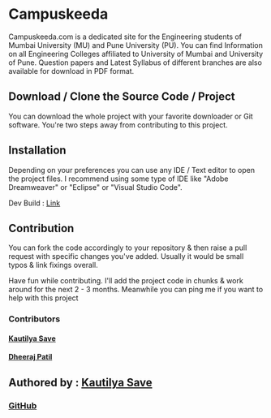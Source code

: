 # Campuskeeda

  Campuskeeda.com is a dedicated site for the Engineering students of Mumbai University (MU) and Pune University (PU).
  You can find Information on all Engineering Colleges affiliated to University of Mumbai and University of Pune. Question papers and       Latest Syllabus of different branches are also available for download in PDF format.

## Download / Clone the  Source Code / Project

  You can download the whole project with your favorite downloader or Git software.
  You're two steps away from contributing to this project.

## Installation

  Depending on your preferences you can use any IDE / Text editor to open the project files.
  I recommend using some type of IDE like "Adobe Dreamweaver" or "Eclipse" or "Visual Studio Code".

  Dev Build : [Link](https://sensehack.github.io/Campuskeeda/)
  
## Contribution

  You can fork the code accordingly to your repository & then raise a pull request with specific changes you've added.
  Usually it would be small typos & link fixings overall.
  
   Have fun while contributing.
   I'll add the project code in chunks & work around for the next 2 - 3 months. Meanwhile you can ping me if you want to help with this project

### Contributors

#### [Kautilya Save](https://github.com/SensehacK)

#### [Dheeraj Patil](https://github.com/r4vaa)

## Authored by : [Kautilya Save](https://kautilya.design)

### [GitHub](https://github.com/SensehacK)
